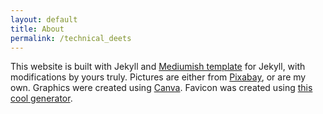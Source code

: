 ```yaml
---
layout: default
title: About
permalink: /technical_deets
---
```

<div class="section-container section-main">
    <div class="section-text">
        This website is built with Jekyll and <a href="https://github.com/wowthemesnet/mediumish-theme-jekyll" target="_blank">Mediumish template</a> for Jekyll, with modifications by yours truly.
        <!--Some images are from the template, others by <a href="https://pixabay.com/users/stocksnap-894430/?utm_source=link-attribution&amp;utm_medium=referral&amp;utm_campaign=image&amp;utm_content=924781" target="_blank">StockSnap</a> and <a href="https://pixabay.com/users/kropekk_pl-114936/?utm_source=link-attribution&amp;utm_medium=referral&amp;utm_campaign=image&amp;utm_content=283251" target="_blank">kropekk_pl</a> from <a href="https://pixabay.com/?utm_source=link-attribution&amp;utm_medium=referral&amp;utm_campaign=image&amp;utm_content=924781" target="_blank">Pixabay</a>.-->
        Pictures are either from <a href="https://pixabay.com" target="_blank">Pixabay</a>, or are my own.
        Graphics were created using  <a href="https://canva.com" target="_blank">Canva</a>.
        Favicon was created using <a href="https://favicon.io/favicon-generator/" target="_blank">this cool generator</a>.

</div>
</div>